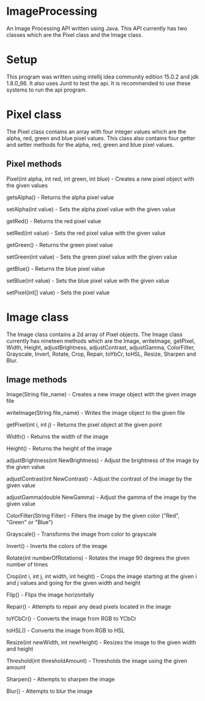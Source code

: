 # ImageProcessing
An Image Processing API written using Java. This API currently has two classes which are the Pixel class and the Image class.

# Setup
This program was written using intellij idea community edition 15.0.2 and jdk 1.8.0_66. It also uses Junit to test the api.
It is recommended to use these systems to run the api program.

# Pixel class
The Pixel class contains an array with four integer values which are the alpha, red, green and blue pixel values.
This class also contains four getter and setter methods for the alpha, red, green and blue pixel values.

## Pixel methods

Pixel(int alpha, int red, int green, int blue) - Creates a new pixel object with the given values

getsAlpha() - Returns the alpha pixel value

setAlpha(int value) - Sets the alpha pixel value with the given value

getRed() - Returns the red pixel value

setRed(int value) - Sets the red pixel value with the given value

getGreen() - Returns the green pixel value

setGreen(int value) - Sets the green pixel value with the given value

getBlue() - Returns the blue pixel value

setBlue(int value) - Sets the blue pixel value with the given value

setPixel(int[] value) - Sets the pixel value


# Image class

The Image class contains a 2d array of Pixel objects. The Image class currently has nineteen methods which are the Image, writeImage,
getPixel, Width, Height, adjustBrightness, adjustContrast, adjustGamma, ColorFilter, Grayscale, Invert, Rotate, Crop, Repair, toYbCr,
toHSL, Resize, Sharpen and Blur.

## Image methods

Image(String file_name) - Creates a new image object with the given image file

writeImage(String file_name) - Writes the image object to the given file

getPixel(int i, int j) - Returns the pixel object at the given point

Width() - Returns the width of the image

Height() - Returns the height of the image

adjustBrightness(int NewBrightness) - Adjust the brightness of the image by the given value

adjustContrast(int NewContrast) - Adjust the contrast of the image by the given value

adjustGamma(double NewGamma) - Adjust the gamma of the image by the given value

ColorFilter(String Filter) - Filters the image by the given color ("Red", "Green" or "Blue")

Grayscale() - Transforms the image from color to grayscale

Invert() - Inverts the colors of the image

Rotate(int numberOfRotations) - Rotates the image 90 degrees the given number of times

Crop(int i, int j, int width, int height) - Crops the image starting at the given i and j values and going for the given width and height

Flip() - Flips the image horizontally

Repair() - Attempts to repair any dead pixels located in the image

toYCbCr() - Converts the image from RGB to YCbCr

toHSL() - Converts the image from RGB to HSL

Resize(int newWidth, int newHeight) - Resizes the image to the given width and height

Threshold(int thresholdAmount) - Thresholds the image using the given amount

Sharpen() - Attempts to sharpen the image

Blur() - Attempts to blur the image
